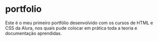 # portfolio
Este é o meu primeiro portfólio desenvolvido com os cursos de HTML e CSS da Alura, nos quais pude colocar em prática toda a teoria e documentação aprendidas.
